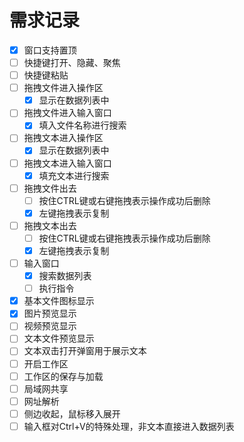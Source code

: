 # 需求记录

- [x] 窗口支持置顶
- [ ] 快捷键打开、隐藏、聚焦
- [ ] 快捷键粘贴
- [ ] 拖拽文件进入操作区
  - [x] 显示在数据列表中
- [ ] 拖拽文件进入输入窗口
  - [x] 填入文件名称进行搜索
- [ ] 拖拽文本进入操作区
  - [x] 显示在数据列表中
- [ ] 拖拽文本进入输入窗口
  - [x] 填充文本进行搜索
- [ ] 拖拽文件出去
  - [ ] 按住CTRL键或右键拖拽表示操作成功后删除
  - [x] 左键拖拽表示复制
- [ ] 拖拽文本出去
  - [ ] 按住CTRL键或右键拖拽表示操作成功后删除
  - [x] 左键拖拽表示复制
- [ ] 输入窗口
  - [x] 搜索数据列表
  - [ ] 执行指令
- [x] 基本文件图标显示
- [x] 图片预览显示
- [ ] 视频预览显示
- [ ] 文本文件预览显示
- [ ] 文本双击打开弹窗用于展示文本
- [ ] 开启工作区
- [ ] 工作区的保存与加载
- [ ] 局域网共享
- [ ] 网址解析
- [ ] 侧边收起，鼠标移入展开
- [ ] 输入框对Ctrl+V的特殊处理，非文本直接进入数据列表